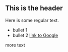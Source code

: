 ## This is the header

Here is some regular text.
* bullet 1
* bullet 2
[link to Google](http://www.google.com)

more text 